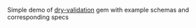 Simple demo of [dry-validation](https://github.com/dry-rb/dry-validation) gem with example schemas and corresponding specs
